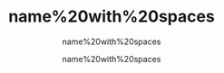 ---
  audience: "community_college"
  author: "name%20with%20spaces"
  description: "name%20with%20spaces"
  difficulty: "beginner"
  date_posted: "2024-01-12"
  osm_username: "name%20with%20spaces"
  filename: "1705070584671-223-demo.pdf"
  group: ""
  layout: "project"
  preparation_time: "less_than_one_hour"
  project_time: "one_hour"
  subtitle: "name%20with%20spaces"
  tags: "Industrialization%20and%20Economic%20Development"
  thumbnail: "1705070579659-cat.png"
  title: "name%20with%20spaces"
  type: "field"
  url: "2024-01-12-352872"

---